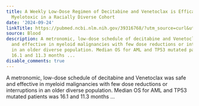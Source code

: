 ```yaml
---
title: A Weekly Low-Dose Regimen of Decitabine and Venetoclax is Efficacious and Less
  Myelotoxic in a Racially Diverse Cohort
date: '2024-09-24'
linkTitle: https://pubmed.ncbi.nlm.nih.gov/39316768/?utm_source=curl&utm_medium=rss&utm_campaign=journals&utm_content=7603509&fc=None&ff=20240925194758&v=2.18.0.post9+e462414
source: Blood
description: A metronomic, low-dose schedule of decitabine and Venetoclax was safe
  and effective in myeloid malignancies with few dose reductions or interruptions
  in an older diverse population. Median OS for AML and TP53 mutated patients was
  16.1 and 11.3 months ...
disable_comments: true
---
```

A metronomic, low-dose schedule of decitabine and Venetoclax was safe and effective in myeloid malignancies with few dose reductions or interruptions in an older diverse population. Median OS for AML and TP53 mutated patients was 16.1 and 11.3 months ...